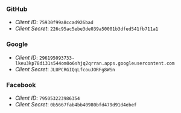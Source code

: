 ### GitHub
- _Client ID_: `75930f99a8ccad926bad`
- _Client Secret_: `226c95ac5ebe3de039a50001b3dfed541fb711a1`

### Google
- _Client ID_: `296195093733-lkeu3kp78di31s544om0o6shjq2qrran.apps.googleusercontent.com`
- _Client Secret_: `JLUPCRGIQqLfcouJORFg8WSn`

### Facebook
- _Client ID_: `795053223986354`
- _Client Secret_: `0b5667fab4bb40980bfd479d91d4ebef`
